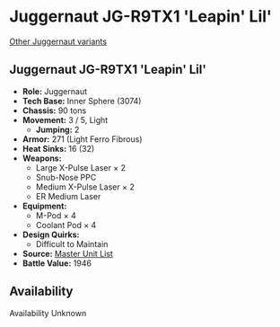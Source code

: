 # Juggernaut JG-R9TX1 'Leapin' Lil' 

[Other Juggernaut variants](../juggernaut.md) 

## Juggernaut JG-R9TX1 'Leapin' Lil' 

- **Role:** Juggernaut 
- **Tech Base:** Inner Sphere (3074) 
- **Chassis:** 90 tons 
- **Movement:** 3 / 5, Light 
  - **Jumping:** 2 
- **Armor:** 271 (Light Ferro Fibrous) 
- **Heat Sinks:** 16 (32) 
- **Weapons:** 
  - Large X-Pulse Laser × 2 
  - Snub-Nose PPC 
  - Medium X-Pulse Laser × 2 
  - ER Medium Laser 
- **Equipment:** 
  - M-Pod × 4 
  - Coolant Pod × 4 
- **Design Quirks:** 
  - Difficult to Maintain 
- **Source:** [Master Unit List](http://masterunitlist.info/Unit/Details/1716/juggernaut-jg-r9tx1-leapin-lil) 
- **Battle Value:** 1946 

## Availability 

Availability Unknown 

